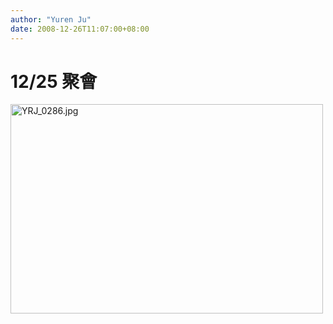 ```yaml
---
author: "Yuren Ju"
date: 2008-12-26T11:07:00+08:00
---
```

# 12/25 聚會

<a href="http://www.flickr.com/photos/yurenju/3135785464/" title="Flickr 上 yurenju 的 YRJ_0286.jpg"><img alt="YRJ_0286.jpg" height="335" src="http://farm4.static.flickr.com/3209/3135785464_cd663d2db9.jpg" width="500" /></a>
